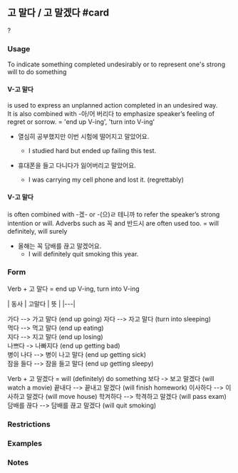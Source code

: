 
## 고 말다 / 고 말겠다 #card
?
### Usage
To indicate something completed undesirably or to represent one's strong will to do something

#### V-고 말다 
is used to express an unplanned action completed in an undesired way. It is also combined with -아/어 버리다 to emphasize speaker’s feeling of regret or sorrow. = 'end up V-ing', 'turn into V-ing'

* 열심히 공부했지만 이번 시험에 떨어지고 말았어요.
	* I studied hard but ended up failing this test.

* 휴대폰을 들고 다니다가 잃어버리고 말았어요.
	* I was carrying my cell phone and lost it. (regrettably)
#### V-고 말다 
is often combined with -겠- or -(으)ㄹ 테니까 to refer the speaker’s strong intention or will. Adverbs such as 꼭 and 반드시 are often used too. = will definitely, will surely 

* 올해는 꼭 담배를 끊고 말겠어요.
	* I will definitely quit smoking this year.
### Form
Verb + 고 말다 = end up V-ing, turn into V-ing

| 동사 | 고말다 | 뜻 |
|---|

가다 --> 가고 말다 (end up going)
자다 --> 자고 말다 (turn into sleeping)  
먹다 --> 먹고 말다 (end up eating)  
지다 --> 지고 말다 (end up losing)  
나쁘다 -> 나빠지다 (end up getting bad)  
병이 나다 --> 병이 나고 말다 (end up getting sick)  
잠을 들다 --> 잠을 들고 말다 (end up getting sleepy)

Verb + 고 말겠다 = will (definitely) do something
보다 -> 보고 말겠다 (will watch a movie)
끝내다 --> 끝내고 말겠다 (will finish homework)
이사하다 --> 이사하고 말겠다 (will move house)
학겨하다 --> 학격하고 말겠다 (will pass exam)
담배를 끊다 --> 담배를 끊고 말겠다 (will quit smoking)
### Restrictions
### Examples

### Notes
